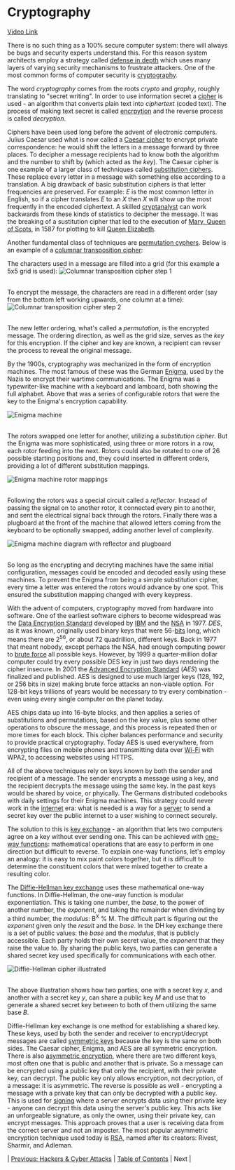 # Cryptography
[Video Link](https://youtu.be/jhXCTbFnK8o)

There is no such thing as a 100% secure computer system: there will always be bugs and security experts understand this. For this reason system architects employ a strategy called [defense in depth](../glossary/README.md#defense-in-depth) which uses many layers of varying security mechanisms to frustrate attackers. One of the most common forms of computer security is [cryptography](../glossary/README.md#cryptography).

The word _cryptography_ comes from the roots _crypto_ and _graphy_, roughly translating to "secret writing". In order to use information secret a [cipher](../glossary/README.md#cipher) is used - an algorithm that converts plain text into _ciphertext_ (coded text). The process of making text secret is called [encrpytion](../glossary/README.md#encryption) and the reverse process is called _decryption_.

Ciphers have been used long before the advent of electronic computers. Julius Caesar used what is now called a [Caesar cipher](https://en.wikipedia.org/wiki/Caesar_cipher) to encrypt private correspondence: he would shift the letters in a message forward by three places. To decipher a message recipients had to know both the algorithm and the number to shift by (which acted as the _key_). The Caesar cipher is one example of a larger class of techniques called [substitution ciphers](../glossary/README.md#substitution-cipher). These replace every letter in a message with something else according to a translation. A big drawback of basic substitution ciphers is that letter frequencies are preserved. For example: _E_ is the most common letter in English, so if a cipher translates _E_ to an _X_ then _X_ will show up the most frequently in the encoded ciphertext. A skilled [cryptanalyst](../glossary/README.md#cryptanalysis) can work backwards from these kinds of statistics to decipher the message. It was the breaking of a sustitution cipher that led to the execution of [Mary, Queen of Scots](https://en.wikipedia.org/wiki/Mary,_Queen_of_Scots), in 1587 for plotting to kill [Queen Elizabeth](https://en.wikipedia.org/wiki/Elizabeth_I).

Another fundamental class of techniques are [permutation cyphers](../glossary/README.md#transposition-cipher). Below is an example of a [columnar transposition cipher](https://en.wikipedia.org/wiki/Transposition_cipher#Columnar_transposition):

The characters used in a message are filled into a grid (for this example a 5x5 grid is used):
![Columnar transposition cipher step 1](./columnar-transposition-01.JPG)
<br /><br />

To encrypt the message, the characters are read in a different order (say from the bottom left working upwards, one column at a time):
![Columnar transposition cipher step 2](./columnar-transposition-02.JPG)
<br /><br />

The new letter ordering, what's called a _permutation_, is the encrypted message. The ordering direction, as well as the grid size, serves as the _key_ for this encryption. If the cipher and key are known, a recipient can revser the process to reveal the original message.

By the 1900s, cryptography was mechanized in the form of encryption machines. The most famous of these was the German [Enigma](https://en.wikipedia.org/wiki/Enigma_machine), used by the Nazis to encrypt their wartime communications. The Enigma was a typewriter-like machine with a keyboard and lamboard, both showing the full alphabet. Above that was a series of configurable rotors that were the key to the Enigma's encryption capability.

![Enigma machine](./Enigma.jpg)
<br /><br />

The rotors swapped one letter for another, utilizing a _substitution cipher_. But the Enigma was more sophisticated, using three or more rotors in a row, each rotor feeding into the next. Rotors could also be rotated to one of 26 possible starting positions and, they could inserted in different orders, providing a lot of different substitution mappings.

![Enigma machine rotor mappings](./enigma-rotors.JPG)
<br /><br />

Following the rotors was a special circuit called a _reflector_. Instead of passing the signal on to another rotor, it connected every pin to another, and sent the electrical signal back through the rotors. Finally there was a plugboard at the front of the machine that allowed letters coming from the keyboard to be optionally swapped, adding another level of complexity.

![Enigma machine diagram with reflector and plugboard](./enigma-reflector-plugboard.JPG)
<br /><br />

So long as the encrypting and decryting machines have the same initial configuration, messages could be encoded and decoded easily using these machines. To prevent the Enigma from being a simple substitution cipher, every time a letter was entered the rotors would advance by one spot. This ensured the substitution mapping changed with every keypress.

With the advent of computers, cryptography moved from hardware into software. One of the earliest software ciphers to become widespread was the [Data Encryption Standard](../glossary/README.md#data-encryption-standard) developed by [IBM](https://en.wikipedia.org/wiki/IBM) and the [NSA](https://en.wikipedia.org/wiki/National_Security_Agency) in 1977. _DES_, as it was known, originally used binary keys that were 56-[bits](../glossary/README.md#bit) long, which means there are 2<sup>56</sup>, or about 72 quadrillion, different keys. Back in 1977 that meant nobody, except perhaps the NSA, had enough computing power to [brute force](../glossary/README.md#brute-force-attack) all possible keys. However, by 1999 a quarter-million dollar computer could try every possible DES key in just two days rendering the cipher insecure. In 2001 the [Advanced Encryption Standard](https://en.wikipedia.org/wiki/Advanced_Encryption_Standard) (_AES_) was finalized and published. AES is designed to use much larger keys (128, 192, or 256 bits in size) making brute force attacks an non-viable option. For 128-bit keys trillions of years would be necessary to try every combination - even using every single computer on the planet today.

AES chips data up into 16-byte blocks, and then applies a series of substitutions and permutations, based on the key value, plus some other operations to obscure the message, and this process is repeated then or more times for each block. This cipher balances performance and security to provide practical cryptography. Today AES is used everywhere, from encrypting files on mobile phones and transmitting data over [Wi-Fi](../glossary/README.md#wi-fi) with WPA2, to accessing websites using HTTPS.

All of the above techniques rely on keys known by both the sender and recipient of a message. The sender encrypts a message using a key, and the recipient decrypts the message using the same key. In the past keys would be shared by voice, or phyically. The Germans distributed codebooks with daily settings for their Enigma machines. This strategy could never work in the [internet](../glossary/README.md#internet) era: what is needed is a way for a [server](../glossary/README.md#web-server) to send a secret key over the public internet to a user wishing to connect securely.

The solution to this is [key exchange](../glossary/README.md#key-exchange) - an algorithm that lets two computers agree on a key without ever sending one. This can be achieved with [one-way functions](../glossary/README.md#one-way-function): mathematical operations that are easy to perform in one direction but difficult to reverse. To explain one-way functions, let's employ an analogy: it is easy to mix paint colors together, but it is difficult to determine the constituent colors that were mixed together to create a resulting color.

The [Diffie-Hellman key exchange](../glossary/README.md#diffie-hellman-key-exchange) uses these mathematical one-way functions. In Diffie-Hellman, the one-way function is modular exponentiation. This is taking one number, the _base_, to the power of another number, the _exponent_, and taking the remainder when divinding by a third number, the _modulus_: B<sup>X</sup> % M. The difficult part is figuring out the _exponent_ given only the _result_ and the _base_. In the DH key exchange there is a set of public values: the _base_ and the _modulus_, that is publicly accessible. Each party holds their own secret value, the _exponent_ that they raise the value to. By sharing the public keys, two parties can generate a shared secret key used specifically for communications with each other.

![Diffie-Hellman cipher illustrated](./diffie-hellman.JPG)
<br /><br />

The above illustration shows how two parties, one with a secret key _x_, and another with a secret key _y_, can share a public key _M_ and use that to generate a shared secret key between to both of them utilizing the same base _B_.

Diffie-Hellman key exchange is one method for establishing a shared key. These keys, used by both the sender and receiver to encrypt/decrypt messages are called [symmetric keys](../glossary/README.md#symmetric-key-algorithm) because the key is the same on both sides. The Caesar cipher, Enigma, and AES are all symmetric encryption. There is also [asymmetric encryption](../glossary/README.md#public-key-cryptography), where there are two different keys, most often one that is public and another that is private. So a message can be encrypted using a public key that only the recipient, with their private key, can decrypt. The public key only allows encryption, not decryption, of a message: it is asymmetric. The reverse is possible as well - encrypting a message with a private key that can only be decrypted with a public key. This is used for [signing](../glossary/README.md#certificate-signing-request) where a server encrypts data using their private key - anyone can decrypt this data using the server's public key. This acts like an unforgeable signature, as only the owner, using their private key, can encrypt messages. This approach proves that a user is receiving data from the correct server and not an imposter. The most popular asymmetric encryption technique used today is [RSA](../glossary/README.md#rsa), named after its creators: Rivest, Sharmir, and Adleman.

| [Previous: Hackers & Cyber Attacks](../32/README.md) | [Table of Contents](../README.md#table-of-contents) | Next |
